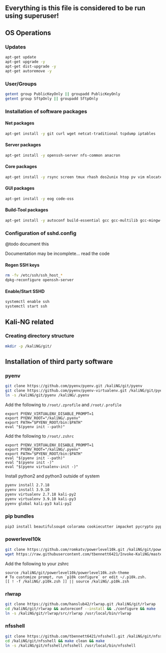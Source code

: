 ## Everything is this file is considered to be run using superuser!

## OS Operations
### Updates
```sh
apt-get update
apt-get upgrade -y
apt-get dist-upgrade -y
apt-get autoremove -y
```

### User/Groups
```sh
getent group PublicKeyOnly || groupadd PublicKeyOnly
getent group SftpOnly || groupadd SftpOnly
```

### Installation of software packages

#### Net packages
```sh
apt-get install -y git curl wget netcat-traditional tcpdump iptables
```

#### Server packages
```sh
apt-get install -y openssh-server nfs-common anacron
```

#### Core packages
```sh
apt-get install -y rsync screen tmux rhash dos2unix htop pv vim mlocate
```

#### GUI packages
```sh
apt-get install -y eog code-oss
```

#### Build-Tool packages
```sh
apt-get install -y autoconf build-essential gcc gcc-multilib gcc-mingw-w64-i686 libssl-dev libbz2-dev libreadline-dev libsqlite3-dev llvm libncursesw5-dev libxml2-dev libxmlsec1-dev libffi-dev liblzma-dev make python2-dev python3-dev tk-dev wine xz-utils zlib1g-dev
```

### Configuration of sshd.config
@todo document this

Documentation may be incomplete... read the code

#### Regen SSH keys
```sh
rm -fv /etc/ssh/ssh_host_*
dpkg-reconfigure openssh-server
```

#### Enable/Start SSHD
```sh
systemctl enable ssh
systemctl start ssh
```

## Kali-NG related

### Creating directory structure
```sh
mkdir -p /kaliNG/git/
```

## Installation of third party software

### pyenv
```sh
git clone https://github.com/pyenv/pyenv.git /kaliNG/git/pyenv
git clone https://github.com/pyenv/pyenv-virtualenv.git /kaliNG/git/pyenv/plugins/pyenv-virtualenv
ln -s /kaliNG/git/pyenv /kaliNG/.pyenv
```

Add the following to `/root/.zprofile` and `/root/.profile`
```
export PYENV_VIRTUALENV_DISABLE_PROMPT=1
export PYENV_ROOT="/kaliNG/.pyenv"
export PATH="$PYENV_ROOT/bin:$PATH"
eval "$(pyenv init --path)"
```

Add the following to `/root/.zshrc`
```
export PYENV_VIRTUALENV_DISABLE_PROMPT=1
export PYENV_ROOT="/kaliNG/.pyenv"
export PATH="$PYENV_ROOT/bin:$PATH"
eval "$(pyenv init --path)"
eval "$(pyenv init -)"
eval "$(pyenv virtualenv-init -)"
```

Install python2 and python3 outside of system
```sh
pyenv install 2.7.18
pyenv install 3.9.10
pyenv virtualenv 2.7.18 kali-py2
pyenv virtualenv 3.9.10 kali-py3
pyenv global kali-py3 kali-py2
```

### pip bundles
```sh
pip3 install beautifulsoup4 colorama cookiecutter impacket pycrypto pypykatz requests
```

### powerlevel10k
```sh
git clone https://github.com/romkatv/powerlevel10k.git /kaliNG/git/powerlevel10k
wget https://raw.githubusercontent.com/tbennett6421/Invoke-KaliNG/master/SaltStack/salt/files/kaliNG/p10k.zsh -O /kaliNG/.p10k.zsh
```

Add the following to your zshrc
```
source /kaliNG/git/powerlevel10k/powerlevel10k.zsh-theme
# To customize prompt, run `p10k configure` or edit ~/.p10k.zsh.
[[ ! -f /kaliNG/.p10k.zsh ]] || source /kaliNG/.p10k.zsh
```

### rlwrap
```sh
git clone https://github.com/hanslub42/rlwrap.git /kaliNG/git/rlwrap
cd /kaliNG/git/rlwrap && autoreconf --install && ./configure && make
ln -s /kaliNG/git/rlwrap/src/rlwrap /usr/local/bin/rlwrap
```

### nfsshell
```sh
git clone https://github.com/tbennett6421/nfsshell.git /kaliNG/git/nfsshell
cd /kaliNG/git/nfsshell && make clean && make
ln -s /kaliNG/git/nfsshell/nfsshell /usr/local/bin/nfsshell
```
